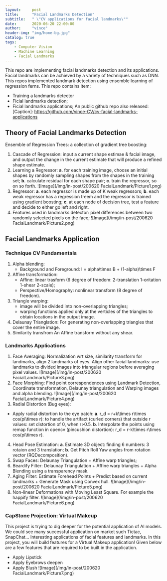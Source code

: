 ```yaml
---
layout:     post
title:      "Facial Landmarks Detection"
subtitle:   " \"CV applications for facial landmarks\""
date:       2020-06-20 22:00:00
author:     "vince"
header-img: "img/home-bg.jpg"
catalog: true
tags:
    - Computer Vision
    - Machine Learning
    - Facial Landmarks
---
```


This repo are implementing facial landmarks detection and its applications. Facial landmarks can be achieved by a variety of techniques such as DNN. This repos implemented landmark detection using ensemble learning of regression ferns.
This repo contains item:
- Training a landmarks detector
- Ficial landmarks detection;
- Ficial landmarks applications;
An public github repo also released: [Caption]: https://github.com/vince-CV/cv-facial-landmarks-applications

## Theory of Facial Landmarks Detection
Ensemble of Regression Trees: a collection of gradient tree boosting:
1. Cascade of Regression: input a current shape estimae & facial image, and output the change in the current estimate that will produce a refined shape estimate.
2. Learning a Regressor: **a**. for each training image, choose an initial shapes by randomly sampling shapes from the shapes in the training set; **b**. calculate residual for each shape pair; **c**. train the regressor, so on so forth.
![Image](/img/in-post/200620 FacialLandmark/Picture1.png)
3. Regressor: **a**. each regressor is made up of K weak regressors; **b**. each weak regressor has a regression treem and the regressor is trained using gradient boosting; **c**. at each node of decision tree, test a feature and decide to either go left and right.
4. Features used in landmarks detector: pixel differences between two randomly selected pixels on the face;
![Image](/img/in-post/200620 FacialLandmark/Picture2.png)


## Facial Landmarks Application

### Technique CV Fundamentals
1. Alpha blending:
    * Background and Foreground: I = alpha\times B + (1-alpha)\times F
2. Affine transformation:
    * Affine: linear trasform (6 degree of freedom: 2-translation 1-oritation 1-shear 2-scale);
    * Perspective/Homography: nonlinear transform (8 degree of freedom).
3. Triangle warping:
    * image will be divided into non-overlapping triangles;
    * warping functions applied only at the verticles of the triangles to obtain locations in the output image.
4. Delaunay Trianglation:
    For generating non-overlapping triangles that cover the entire image.
5. Similarity transfrom
    An Affine transform without any shear. 

### Landmarks Applications
1. Face Averaging: Normalization wrt size, similarity transform for landmarks, align 2 landmarks of eyes. Align other facial landmarks: use landmarks to divided images into triangular regions before averaging pixel values.
![Image](/img/in-post/200620 FacialLandmark/Picture3.png)
2. Face Morphing: Find point correspondences using Landmark Detection, Coordinate transformation, Delaunay triangulation and Warping images and alpha blending.
![Image](/img/in-post/200620 FacialLandmark/Picture4.png)
3. Radial Distortion (Bug eyes): 
* Apply radial distortion to the eye patch: **a**. r_d = r+k\times r\times cos(pi\times r): to handle the artifact (curled corners) that outside r values: set distortion of 0, when r>0.5. **b**. Interpolate the points using remap function in opencv (pincushion distortion): r_d = r-k\times r\times cos(pi\times r).
4. Head Pose Estimation: **a**. Estimate 3D object: finding 6 numbers: 3 rotaion and 3 translation; **b**. Get Pitch Roll Yaw angles from rotation vector (RQDecomposition).
5. Swap Faces: Delaunay Triangulation + Affine warp triangles;
6. Beardify Filter: Delaunay Triangulation + Affine warp triangles + Alpha Blending using a transparency mask.
7. Aging Filter: Estimate Forehead Points + Predict based on current landmarks + Generate Mask using Convex hull.
![Image](/img/in-post/200620 FacialLandmark/Picture5.png)
8. Non-linear Deformations with Moving Least Square. For example the happify filter.
![Image](/img/in-post/200620 FacialLandmark/Picture6.png)

### CapStone Projection: Virtual Makeup
This project is trying to dig deeper for the potential application of AI models. We could see many successful application on market such Tictac, SnapChat... 
Interesting applications of facial features and landmarks. In this project, you will build features for a Virtual Makeup application! Given below are a few features that are required to be built in the application.
- Apply Lipstick
- Apply Eyebrows deepen
- Apply Blush
![Image](/img/in-post/200620 FacialLandmark/Picture7.png)





